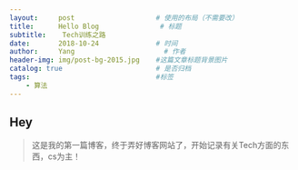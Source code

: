 ```yaml
---
layout:     post                    # 使用的布局（不需要改）
title:      Hello Blog               # 标题 
subtitle:    Tech训练之路
date:       2018-10-24              # 时间
author:     Yang                      # 作者
header-img: img/post-bg-2015.jpg    #这篇文章标题背景图片
catalog: true                       # 是否归档
tags:                               #标签
    - 算法
---
```


## Hey
>这是我的第一篇博客，终于弄好博客网站了，开始记录有关Tech方面的东西，cs为主！



